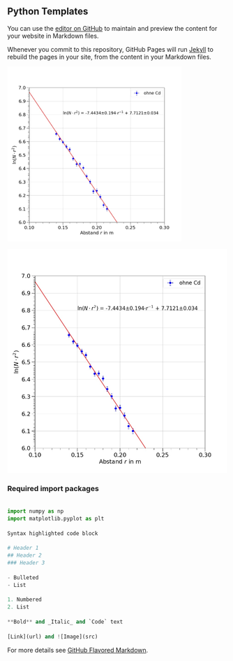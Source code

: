 ## Python Templates

You can use the [editor on GitHub](https://github.com/anselm-baur/p1/edit/master/README.md) to maintain and preview the content for your website in Markdown files.

Whenever you commit to this repository, GitHub Pages will run [Jekyll](https://jekyllrb.com/) to rebuild the pages in your site, from the content in your Markdown files.

<img src="https://github.com/anselm-baur/python_templates/blob/master/fig/plot.jpg" alt="data points and fit" style="width:400px;height:400px;">

![useful image](http://github.com/anselm-baur/python_templates/blob/master/fig/plot.jpg)

### Required import packages

```python

import numpy as np
import matplotlib.pyplot as plt

Syntax highlighted code block

# Header 1
## Header 2
### Header 3

- Bulleted
- List

1. Numbered
2. List

**Bold** and _Italic_ and `Code` text

[Link](url) and ![Image](src)
```

For more details see [GitHub Flavored Markdown](https://guides.github.com/features/mastering-markdown/).
